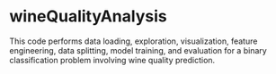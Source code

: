 # wineQualityAnalysis
This code performs data loading, exploration, visualization, feature engineering, data splitting, model training, and evaluation for a binary classification problem involving wine quality prediction.
